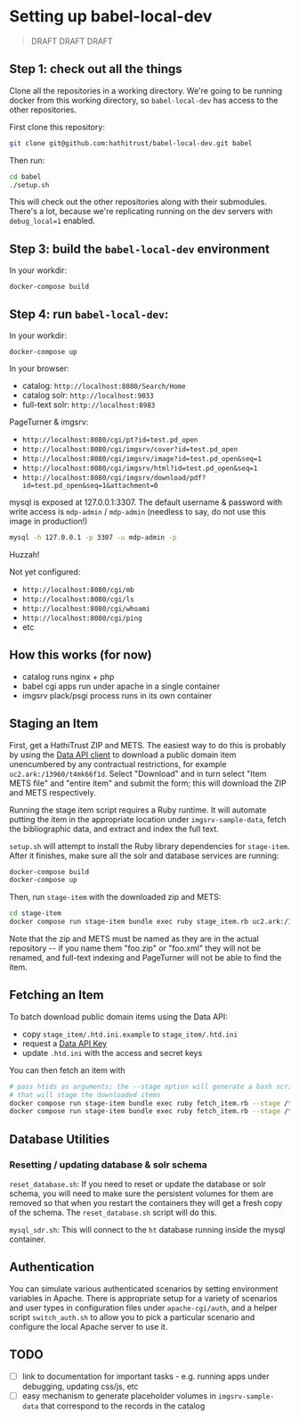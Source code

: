 # Setting up babel-local-dev

> DRAFT DRAFT DRAFT

## Step 1: check out all the things

Clone all the repositories in a working directory.
We're going to be running docker from this working directory,
so `babel-local-dev` has access to the other repositories.

First clone this repository:
```bash
git clone git@github.com:hathitrust/babel-local-dev.git babel
```

Then run:

```bash
cd babel
./setup.sh
```

This will check out the other repositories along with their submodules.
There's a lot, because we're replicating running on the dev servers with
`debug_local=1` enabled.

## Step 3: build the `babel-local-dev` environment

In your workdir:

```
docker-compose build
```

## Step 4: run `babel-local-dev`:

In your workdir:

```
docker-compose up
```

In your browser:

* catalog: `http://localhost:8080/Search/Home`
* catalog solr: `http://localhost:9033`
* full-text solr: `http://localhost:8983`

PageTurner & imgsrv:

* `http://localhost:8080/cgi/pt?id=test.pd_open`
* `http://localhost:8080/cgi/imgsrv/cover?id=test.pd_open`
* `http://localhost:8080/cgi/imgsrv/image?id=test.pd_open&seq=1`
* `http://localhost:8080/cgi/imgsrv/html?id=test.pd_open&seq=1`
* `http://localhost:8080/cgi/imgsrv/download/pdf?id=test.pd_open&seq=1&attachment=0`

mysql is exposed at 127.0.0.1:3307. The default username & password with write
access is `mdp-admin` / `mdp-admin` (needless to say, do not use this image in
production!)

```bash
mysql -h 127.0.0.1 -p 3307 -u mdp-admin -p
```
Huzzah!

Not yet configured:
* `http://localhost:8080/cgi/mb`
* `http://localhost:8080/cgi/ls`
* `http://localhost:8080/cgi/whoami`
* `http://localhost:8080/cgi/ping`
* etc

## How this works (for now)

* catalog runs nginx + php
* babel cgi apps run under apache in a single container
* imgsrv plack/psgi process runs in its own container

## Staging an Item

First, get a HathiTrust ZIP and METS. The easiest way to do this is probably by
using the [Data API client](https://babel.hathitrust.org/cgi/htdc) to download
a public domain item unencumbered by any contractual restrictions, for example
`uc2.ark:/13960/t4mk66f1d`. Select "Download" and in turn select "Item METS
file" and "entire item" and submit the form; this will download the ZIP and
METS respectively.

Running the stage item script requires a Ruby runtime. It will automate putting
the item in the appropriate location under `imgsrv-sample-data`, fetch the
bibliographic data, and extract and index the full text.

`setup.sh` will attempt to install the Ruby library dependencies for `stage-item`.
After it finishes, make sure all the solr and database services are running:

```bash
docker-compose build
docker-compose up
```

Then, run `stage-item` with the downloaded zip and METS:

```bash
cd stage-item
docker compose run stage-item bundle exec ruby stage_item.rb uc2.ark:/13960/t4mk66f1d ark+=13960=t4mk66f1d.zip ark+=13960=t4mk66f1d.mets.xml
```

Note that the zip and METS must be named as they are in the actual
repository -- if you name them "foo.zip" or "foo.xml" they will not be renamed,
and full-text indexing and PageTurner will not be able to find the item.

## Fetching an Item

To batch download public domain items using the Data API:

* copy `stage_item/.htd.ini.example` to `stage_item/.htd.ini`
* request a [Data API Key](https://babel.hathitrust.org/cgi/kgs)
* update `.htd.ini` with the access and secret keys

You can then fetch an item with

```bash
# pass htids as arguments; the --stage option will generate a bash script 
# that will stage the downloaded items
docker compose run stage-item bundle exec ruby fetch_item.rb --stage /tmp/run.sh loc.ark:/13960/t05x2fk69 loc.ark:/13960/t05x2js29
docker compose run stage-item bundle exec ruby fetch_item.rb --stage /tmp/run.sh --input /tmp/htid-list.txt
```

## Database Utilities 

### Resetting / updating database & solr schema

`reset_database.sh`: If you need to reset or update the database or solr
schema, you will need to make sure the persistent volumes for them are removed
so that when you restart the containers they will get a fresh copy of the
schema. The `reset_database.sh` script will do this.


`mysql_sdr.sh`: This will connect to the `ht` database running inside the mysql
container.

## Authentication

You can simulate various authenticated scenarios by setting environment
variables in Apache. There is appropriate setup for a variety of scenarios and
user types in configuration files under `apache-cgi/auth`, and a helper script
`switch_auth.sh` to allow you to pick a particular scenario and configure the
local Apache server to use it.

## TODO

- [ ] link to documentation for important tasks - e.g. running apps under debugging, updating css/js, etc
- [ ] easy mechanism to generate placeholder volumes in `imgsrv-sample-data` that correspond to the records in the catalog
